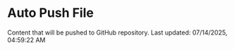 # Auto Push File

Content that will be pushed to GitHub repository.
Last updated: 07/14/2025, 04:59:22 AM